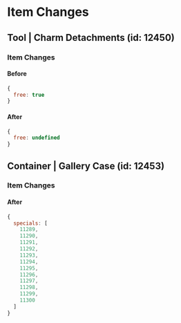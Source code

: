 # Item Changes

## Tool | Charm Detachments (id: 12450)

### Item Changes

#### Before

```javascript
{
  free: true
}
```
#### After

```javascript
{
  free: undefined
}
```



## Container | Gallery Case (id: 12453)

### Item Changes

#### After

```javascript
{
  specials: [
    11289,
    11290,
    11291,
    11292,
    11293,
    11294,
    11295,
    11296,
    11297,
    11298,
    11299,
    11300
  ]
}
```

